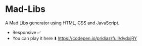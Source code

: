 # Mad-Libs
A Mad Libs generator using HTML, CSS and JavaScript. 
- Responsive ✅ 
- You can play it here ⬇️
https://codepen.io/pridiaz/full/dydxjRY
